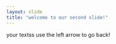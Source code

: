```yaml
---
layout: slide
title: "welcome to our second slide!"
---
```

your textss
use the left arrow to go back!
